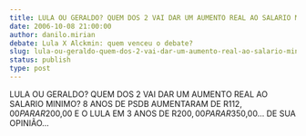 ```yaml
---
title: LULA OU GERALDO? QUEM DOS 2 VAI DAR UM AUMENTO REAL AO SALARIO MINIMO? 
date: 2006-10-08 21:00:00
author: danilo.mirian
debate: Lula X Alckmin: quem venceu o debate?
slug: lula-ou-geraldo-quem-dos-2-vai-dar-um-aumento-real-ao-salario-minimo
status: publish 
type: post
---
```


LULA OU GERALDO? QUEM DOS 2 VAI DAR UM AUMENTO REAL AO SALARIO MINIMO? 8 ANOS DE PSDB AUMENTARAM DE R$112,00 PARA R$200,00 E O LULA EM 3 ANOS DE R$200,00 PARA R$350,00... DE SUA OPINIÃO...
